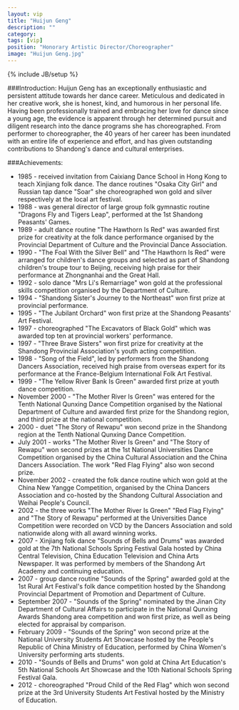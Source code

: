 ```yaml
---
layout: vip
title: "Huijun Geng"
description: ""
category: 
tags: [vip]
position: "Honorary Artistic Director/Choreographer"
image: "Huijun Geng.jpg"
---
```

{% include JB/setup %}


###Introduction: 
Huijun Geng has an exceptionally enthusiastic and persistent attitude towards her dance career. Meticulous and dedicated in her creative work, she is honest, kind, and humorous in her personal life. Having been professionally trained and embracing her love for dance since a young age, the evidence is apparent through her determined pursuit and diligent research into the dance programs she has choreographed. From performer to choreographer, the 40 years of her career has been inundated with an entire life of experience and effort, and has given outstanding contributions to Shandong's dance and cultural enterprises.

###Achievements:
* 1985 - received invitation from Caixiang Dance School in Hong Kong to teach Xinjiang folk dance. The dance routines "Osaka City Girl" and Russian tap dance "Soar" she choreographed won gold and silver respectively at the local art festival.
* 1988 - was general director of large group folk gymnastic routine "Dragons Fly and Tigers Leap", performed at the 1st Shandong Peasants' Games.
* 1989 - adult dance routine "The Hawthorn Is Red" was awarded first prize for creativity at the folk dance performance organised by the Provincial Department of Culture and the Provincial Dance Association.
* 1990 - "The Foal With the Silver Bell" and "The Hawthorn Is Red" were arranged for children's dance groups and selected as part of Shandong children's troupe tour to Beijing, receiving high praise for their performance at Zhongnanhai and the Great Hall.
* 1992 - solo dance "Mrs Li's Remarriage" won gold at the professional skills competition organised by the Department of Culture.
* 1994 - "Shandong Sister's Journey to the Northeast" won first prize at provincial performance.
* 1995 - "The Jubilant Orchard" won first prize at the Shandong Peasants' Art Festival.
* 1997 - choreographed "The Excavators of Black Gold" which was awarded top ten at provincial workers' performance.
* 1997 - "Three Brave Sisters" won first prize for creativity at the Shandong Provincial Association's youth acting competition.
* 1998 - "Song of the Field", led by performers from the Shandong Dancers Association, received high praise from overseas expert for its performance at the France-Belgium International Folk Art Festival.
* 1999 - "The Yellow River Bank Is Green" awarded first prize at youth dance competition.
* November 2000 - "The Mother River Is Green" was entered for the Tenth National Qunxing Dance Competition organised by the National Department of Culture and awarded first prize for the Shandong region, and third prize at the national competition.
* 2000 - duet "The Story of Rewapu" won second prize in the Shandong region at the Tenth National Qunxing Dance Competition.
* July 2001 - works "The Mother River Is Green" and "The Story of Rewapu" won second prizes at the 1st National Universities Dance Competition organised by the China Cultural Association and the China Dancers Association. The work "Red Flag Flying" also won second prize.
* November 2002 - created the folk dance routine which won gold at the China New Yangge Competition, organised by the China Dancers Association and co-hosted by the Shandong Cultural Association and Weihai People's Council.
* 2002 - the three works "The Mother River Is Green" "Red Flag Flying" and "The Story of Rewapu" performed at the Universities Dance Competition were recorded on VCD by the Dancers Association and sold nationwide along with all award winning works.
* 2007 - Xinjiang folk dance "Sounds of Bells and Drums" was awarded gold at the 7th National Schools Spring Festival Gala hosted by China Central Television, China Education Television and China Arts Newspaper. It was performed by members of the Shandong Art Academy and continuing education.
* 2007 - group dance routine "Sounds of the Spring" awarded gold at the 1st Rural Art Festival's folk dance competition hosted by the Shandong Provincial Department of Promotion and Department of Culture.
* September 2007 - "Sounds of the Spring" nominated by the Jinan City Department of Cultural Affairs to participate in the National Qunxing Awards Shandong area competition and won first prize, as well as being elected for appraisal by comparison.
* February 2009 - "Sounds of the Spring" won second prize at the National University Students Art Showcase hosted by the People's Republic of China Ministry of Education, performed by China Women's University performing arts students.
* 2010 - "Sounds of Bells and Drums" won gold at China Art Education's 5th National Schools Art Showcase and the 10th National Schools Spring Festival Gala.
* 2012 - choreographed "Proud Child of the Red Flag" which won second prize at the 3rd University Students Art Festival hosted by the Ministry of Education.
